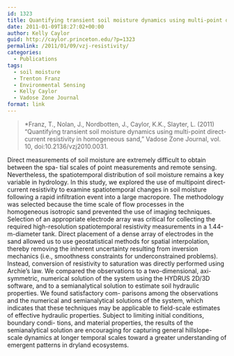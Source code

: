 ```yaml
---
id: 1323
title: Quantifying transient soil moisture dynamics using multi-point direct-current resistivity in homogeneous sand
date: 2011-01-09T18:27:02+00:00
author: Kelly Caylor
guid: http://caylor.princeton.edu/?p=1323
permalink: /2011/01/09/vzj-resistivity/
categories:
  - Publications
tags:
  - soil moisture
  - Trenton Franz
  - Environmental Sensing
  - Kelly Caylor
  - Vadose Zone Journal
format: link
---
```

> *Franz, T., Nolan, J., Nordbotten, J., Caylor, K.K., Slayter, L. (2011) “Quantifying transient soil moisture dynamics using multi-point direct-current resistivity in homogeneous sand,” Vadose Zone Journal, vol. 10, doi:10.2136/vzj2010.0031.

Direct measurements of soil moisture are extremely difficult to obtain between the spa- tial scales of point measurements and remote sensing. Nevertheless, the spatiotemporal distribution of soil moisture remains a key variable in hydrology. In this study, we explored the use of multipoint direct-current resistivity to examine spatiotemporal changes in soil moisture following a rapid infiltration event into a large macropore. The methodology was selected because the time scale of flow processes in the homogeneous isotropic sand prevented the use of imaging techniques. Selection of an appropriate electrode array was critical for collecting the required high-resolution spatiotemporal resistivity measurements in a 1.44-m-diameter tank. Direct placement of a dense array of electrodes in the sand allowed us to use geostatistical methods for spatial interpolation, thereby removing the inherent uncertainty resulting from inversion mechanics (i.e., smoothness constraints for underconstrained problems). Instead, conversion of resistivity to saturation was directly performed using Archie’s law. We compared the observations to a two-dimensional, axi- symmetric, numerical solution of the system using the HYDRUS 2D/3D software, and to a semianalytical solution to estimate soil hydraulic properties. We found satisfactory com- parisons among the observations and the numerical and semianalytical solutions of the system, which indicates that these techniques may be applicable to field-scale estimates of effective hydraulic properties. Subject to limiting initial conditions, boundary condi- tions, and material properties, the results of the semianalytical solution are encouraging for capturing general hillslope-scale dynamics at longer temporal scales toward a greater understanding of emergent patterns in dryland ecosystems.